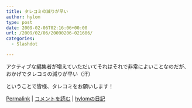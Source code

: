 ```yaml
---
title: タレコミの減りが早い
author: hylom
type: post
date: 2009-02-06T02:16:06+00:00
url: /2009/02/06/20090206-021606/
categories:
  - Slashdot

---
```

アクティブな編集者が増えていただいてそれはそれで非常によいことなのだが、おかげでタレコミの減りが早い（汗）

ということで皆様、タレコミをお願いします！

  [Permalink][1] |   [コメントを読む][2] |   [hylomの日記][3]

 [1]: http://slashdot.jp/~hylom/journal/466603
 [2]: http://slashdot.jp/~hylom/journal/466603#acomments
 [3]: http://slashdot.jp/~hylom/journal/